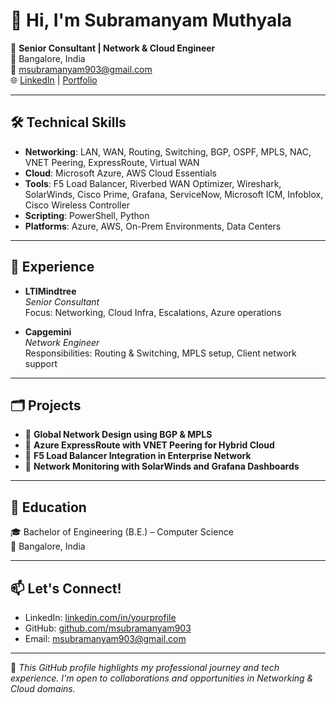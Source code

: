 # 👋 Hi, I'm Subramanyam Muthyala

🎯 **Senior Consultant | Network & Cloud Engineer**  
📍 Bangalore, India  
📧 msubramanyam903@gmail.com  
🌐 [LinkedIn](https://www.linkedin.com/in/s-muthyala/) | [Portfolio](https://msubramanyam903.github.io/my-portfolio/)

---

## 🛠️ Technical Skills

- **Networking**: LAN, WAN, Routing, Switching, BGP, OSPF, MPLS, NAC, VNET Peering, ExpressRoute, Virtual WAN
- **Cloud**: Microsoft Azure, AWS Cloud Essentials
- **Tools**: F5 Load Balancer, Riverbed WAN Optimizer, Wireshark, SolarWinds, Cisco Prime, Grafana, ServiceNow, Microsoft ICM, Infoblox, Cisco Wireless Controller
- **Scripting**: PowerShell, Python
- **Platforms**: Azure, AWS, On-Prem Environments, Data Centers

---

## 🧳 Experience

- **LTIMindtree**  
  *Senior Consultant*  
  Focus: Networking, Cloud Infra, Escalations, Azure operations

- **Capgemini**  
  *Network Engineer*  
  Responsibilities: Routing & Switching, MPLS setup, Client network support

---

## 🗂️ Projects

- 🔹 **Global Network Design using BGP & MPLS**  
- 🔹 **Azure ExpressRoute with VNET Peering for Hybrid Cloud**  
- 🔹 **F5 Load Balancer Integration in Enterprise Network**  
- 🔹 **Network Monitoring with SolarWinds and Grafana Dashboards**

---

## 🧾 Education

🎓 Bachelor of Engineering (B.E.) – Computer Science  
📍 Bangalore, India

---

## 📫 Let's Connect!

- LinkedIn: [linkedin.com/in/yourprofile](https://linkedin.com/in/yourprofile)  
- GitHub: [github.com/msubramanyam903](https://msubramanyam903.github.io/my-portfolio/)  
- Email: msubramanyam903@gmail.com

---

📝 _This GitHub profile highlights my professional journey and tech experience. I'm open to collaborations and opportunities in Networking & Cloud domains._

